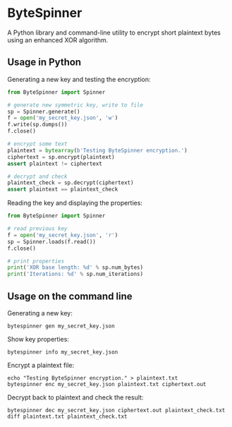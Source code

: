 ByteSpinner
===========

A Python library and command-line utility to encrypt short plaintext bytes using
an enhanced XOR algorithm.

Usage in Python
---------------

Generating a new key and testing the encryption:

```python
from ByteSpinner import Spinner

# generate new symmetric key, write to file
sp = Spinner.generate()
f = open('my_secret_key.json', 'w')
f.write(sp.dumps())
f.close()

# encrypt some text
plaintext = bytearray(b'Testing ByteSpinner encryption.')
ciphertext = sp.encrypt(plaintext)
assert plaintext != ciphertext

# decrypt and check
plaintext_check = sp.decrypt(ciphertext)
assert plaintext == plaintext_check
```

Reading the key and displaying the properties:

```python
from ByteSpinner import Spinner

# read previous key
f = open('my_secret_key.json', 'r')
sp = Spinner.loads(f.read())
f.close()

# print properties
print('XOR base length: %d' % sp.num_bytes)
print('Iterations: %d' % sp.num_iterations)
```

Usage on the command line
-------------------------

Generating a new key:

```shell
bytespinner gen my_secret_key.json
```

Show key properties:

```shell
bytespinner info my_secret_key.json
```

Encrypt a plaintext file:

```shell
echo "Testing ByteSpinner encryption." > plaintext.txt
bytespinner enc my_secret_key.json plaintext.txt ciphertext.out
```

Decrypt back to plaintext and check the result:

```shell
bytespinner dec my_secret_key.json ciphertext.out plaintext_check.txt
diff plaintext.txt plaintext_check.txt
```
